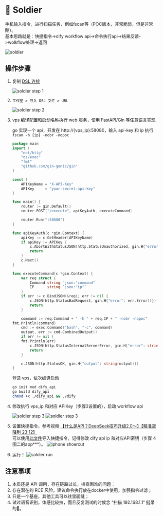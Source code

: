 # 🤺 Soldier

手机输入指令，进行扫描任务，例如fscan等（POC版本，非常脆弱，但是非常酷）。  
基本思路就是：快捷指令->dify workflow api->命令执行api->结果反馈->wolkflow处理->返回

 
![soldier](../images/soldier.png)


## 操作步骤

1. 复制 [DSL 连接](https://github.com/din4e/DifyDSL4RedTeam/blob/main/dsl/soldier.yml)
   
    ![soldier step 1](../images/bee-p1.png)

2. `工作室 > 导入 DSL 文件 > URL`

    ![soldier step 2](../images/bee-p2.png)

3. vps 编译配置和启动名称执行 web 服务，使用 FastAPI/Gin 等任意语言实现
   
   go 实现一个 api，开发在 http://{vps_ip}:58080，输入 api-key 和 ip 执行 `fscan -h {ip} -nobr -nopoc`

    ```go
    package main
    import (
        "net/http"
        "os/exec"
        "fmt"
        "github.com/gin-gonic/gin"
    )

    const (
        APIKeyName = "X-API-Key"
        APIKey     = "your-secret-api-key"
    )

    func main() {
        router := gin.Default()
        router.POST("/execute", apiKeyAuth, executeCommand)

        router.Run(":58080")
    }

    func apiKeyAuth(c *gin.Context) {
        apiKey := c.GetHeader(APIKeyName)
        if apiKey != APIKey {
            c.AbortWithStatusJSON(http.StatusUnauthorized, gin.H{"error": "Invalid API Key"})
            return
        }
        c.Next()
    }

    func executeCommand(c *gin.Context) {
        var req struct {
            Command string `json:"command"`
            IP      string `json:"ip"`
        }
        if err := c.BindJSON(&req); err != nil {
            c.JSON(http.StatusBadRequest, gin.H{"error": err.Error()})
            return
        }

        command := req.Command + " -h " + req.IP + " -nobr -nopoc" 
    fmt.Println(command)
        cmd := exec.Command("bash", "-c", command)
        output, err := cmd.CombinedOutput()
        if err != nil {
        fmt.Println(err)
            c.JSON(http.StatusInternalServerError, gin.H{"error": string(output)})
            return
        }

        c.JSON(http.StatusOK, gin.H{"output": string(output)})
    }
    ```
    登录 vps，依次编译启动
    ```bash
    go init mod dify_api
    go build dify_api
    chmod +x ./dify_api && ./dify
    ```

4. 修改执行 vps_ip 和对应 APIKey（步骤3设置的），启动 workflow api

    ![soldier step 3](../images/soldier-change-api.png)
    ![soldier step 3](../images/soldier-dify-api.png)


5. 设置快捷指令，参考视频 [【什么是API？DeepSeek技巧升级2.0～】【精准空降到 23:12】](https://www.bilibili.com/video/BV1LEKMexEV7/?share_source=copy_web&vd_source=ee048efbc98d2a6062e36360706d93d6&t=1392)  
    可以使用[此文件](../dsl/soldier.shortcut)导入快捷指令，记得修改 dify api ip 和对应API密钥（步骤 4图二的app***）。
    ![iphone shoercut](../images/soldier-shortcut.png)

6. 运行！
    ![soldier run](../images/soldier-run.png)


## 注意事项

1. 本质还是 API 调用，存在链路过长，排查困难的问题；
2. 存在潜在的 RCE 风险，建议命令执行放在docker中使用，加强指令过滤；
3. 只是一个基座，其他工具可以往里面缝；
4. 试过语音识别，体感比较拉，而且反复测试的时候念 “扫描 192.168.1.1” 挺呆的🤣。